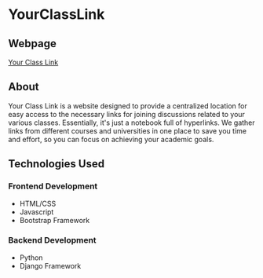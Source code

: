 # YourClassLink

## Webpage

[Your Class Link](https://www.yourclasslink.com/)

## About

Your Class Link is a website designed to provide a centralized location for easy access to the necessary links for joining discussions related to your various classes. Essentially, it's just a notebook full of hyperlinks. We gather links from different courses and universities in one place to save you time and effort, so you can focus on achieving your academic goals.

## Technologies Used

### Frontend Development

- HTML/CSS
- Javascript
- Bootstrap Framework


### Backend Development

- Python
- Django Framework


